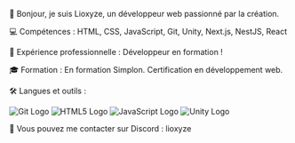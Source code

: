 👋 Bonjour, je suis Lioxyze, un développeur web passionné par la création.

💻 Compétences : HTML, CSS, JavaScript, Git, Unity, Next.js, NestJS, React

🚀 Expérience professionnelle : Développeur en formation !

🎓 Formation : En formation Simplon. Certification en développement web.

🛠️ Langues et outils :

![Git Logo](https://github.com/Lioxyze/.github/assets/160881557/638dfb6b-5524-4d96-9753-b7c0908fdb15)
![HTML5 Logo](https://github.com/Lioxyze/.github/assets/160881557/414c24c6-73a9-435b-a31e-8a509c1f18b6)
![JavaScript Logo](https://github.com/Lioxyze/.github/assets/160881557/8c0043c8-df87-4a9c-a33a-b5574db74ac9)
![Unity Logo](https://github.com/Lioxyze/.github/assets/160881557/97bdcf98-9328-49be-9f85-eb0a84ade3a9)


📧 Vous pouvez me contacter sur Discord : lioxyze

